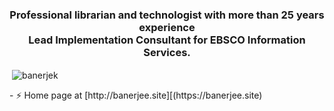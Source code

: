 <h3 align="center">Professional librarian and technologist with more than 25 years experience<br />Lead Implementation Consultant for EBSCO Information Services. </h3>
<p>&nbsp;<img align="center" src="https://github-readme-stats.vercel.app/api?username=banerjek&show_icons=true" alt="banerjek" /></p>
- ⚡ Home page at [http://banerjee.site][(https://banerjee.site)

<!--
**banerjek/banerjek** is a ✨ _special_ ✨ repository because its `README.md` (this file) appears on your GitHub profile.

Here are some ideas to get you started:

- 🔭 I’m currently working on ...
- 🌱 I’m currently learning ...
- 👯 I’m looking to collaborate on ...
- 🤔 I’m looking for help with ...
- 💬 Ask me about ...
- 📫 How to reach me: ...
- 😄 Pronouns: ...
 ...
-->
